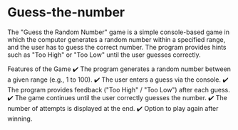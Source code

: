 # Guess-the-number

The "Guess the Random Number" game is a simple console-based game in which the computer generates a random number within a specified range, and the user has to guess the correct number. The program provides hints such as "Too High" or "Too Low" until the user guesses correctly.

Features of the Game
✔️ The program generates a random number between a given range (e.g., 1 to 100).
✔️ The user enters a guess via the console.
✔️ The program provides feedback ("Too High" / "Too Low") after each guess.
✔️ The game continues until the user correctly guesses the number.
✔️ The number of attempts is displayed at the end.
✔️ Option to play again after winning.

